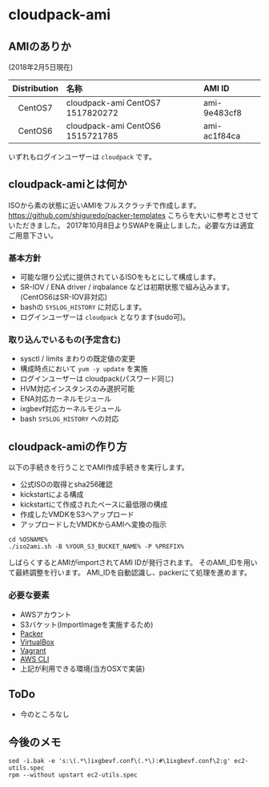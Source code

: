 # cloudpack-ami
## AMIのありか

(2018年2月5日現在)

| Distribution | 名称 | AMI ID |
|:---:|:---|:---|
| CentOS7 | cloudpack-ami CentOS7 1517820272 | ami-9e483cf8 |
| CentOS6 | cloudpack-ami CentOS6 1515721785 | ami-ac1f84ca |

いずれもログインユーザーは `cloudpack` です。

## cloudpack-amiとは何か

ISOから素の状態に近いAMIをフルスクラッチで作成します。
https://github.com/shiguredo/packer-templates こちらを大いに参考とさせていただきました。
2017年10月8日よりSWAPを廃止しました。必要な方は適宜ご用意下さい。

### 基本方針

- 可能な限り公式に提供されているISOをもとにして構成します。
- SR-IOV / ENA driver / irqbalance などは初期状態で組み込みます。(CentOS6はSR-IOV非対応)
- bashの `SYSLOG_HISTORY` に対応します。
- ログインユーザーは `cloudpack` となります(sudo可)。

### 取り込んでいるもの(予定含む)

- sysctl / limits まわりの既定値の変更
- 構成時点において `yum -y update` を実施
- ログインユーザーは cloudpack(パスワード同じ)
- HVM対応インスタンスのみ選択可能
- ENA対応カーネルモジュール
- ixgbevf対応カーネルモジュール
- bash `SYSLOG_HISTORY` への対応

## cloudpack-amiの作り方

以下の手続きを行うことでAMI作成手続きを実行します。
- 公式ISOの取得とsha256確認
- kickstartによる構成
- kickstartにて作成されたベースに最低限の構成
- 作成したVMDKをS3へアップロード
- アップロードしたVMDKからAMIへ変換の指示

```
cd %OSNAME%
./iso2ami.sh -B %YOUR_S3_BUCKET_NAME% -P %PREFIX%
```

しばらくするとAMIがimportされてAMI IDが発行されます。
そのAMI_IDを用いて最終調整を行います。
AMI_IDを自動認識し、packerにて処理を進めます。

### 必要な要素

- AWSアカウント
- S3バケット(ImportImageを実施するため)
- [Packer](https://www.packer.io)
- [VirtualBox](https://www.virtualbox.org)
- [Vagrant](https://www.vagrantup.com)
- [AWS CLI](https://github.com/aws/aws-cli)
- 上記が利用できる環境(当方OSXで実装)


## ToDo

- 今のところなし

## 今後のメモ

```
sed -i.bak -e 's:\(.*\)ixgbevf.conf\(.*\):#\1ixgbevf.conf\2:g' ec2-utils.spec
rpm --without upstart ec2-utils.spec
```
